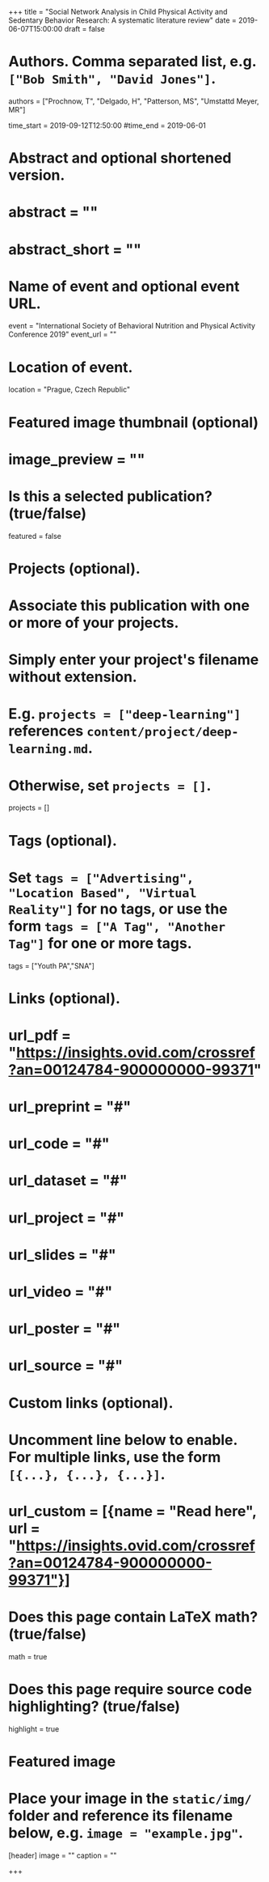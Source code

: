 +++
title = "Social Network Analysis in Child Physical Activity and Sedentary Behavior Research: A systematic literature review"
date = 2019-06-07T15:00:00
draft = false

# Authors. Comma separated list, e.g. `["Bob Smith", "David Jones"]`.
authors = ["Prochnow, T", "Delgado, H", "Patterson, MS", "Umstattd Meyer, MR"]

time_start = 2019-09-12T12:50:00
#time_end = 2019-06-01

# Abstract and optional shortened version.
# abstract = ""
# abstract_short = ""

# Name of event and optional event URL.
event = "International Society of Behavioral Nutrition and Physical Activity Conference 2019"
event_url = ""

# Location of event.
 location = "Prague, Czech Republic"

# Featured image thumbnail (optional)
# image_preview = ""

# Is this a selected publication? (true/false)
featured = false

# Projects (optional).
#   Associate this publication with one or more of your projects.
#   Simply enter your project's filename without extension.
#   E.g. `projects = ["deep-learning"]` references `content/project/deep-learning.md`.
#   Otherwise, set `projects = []`.
projects = []

# Tags (optional).
#   Set `tags = ["Advertising", "Location Based", "Virtual Reality"]` for no tags, or use the form `tags = ["A Tag", "Another Tag"]` for one or more tags.
 tags = ["Youth PA","SNA"]

# Links (optional).
# url_pdf = "https://insights.ovid.com/crossref?an=00124784-900000000-99371"
# url_preprint = "#"
# url_code = "#"
# url_dataset = "#"
# url_project = "#"
# url_slides = "#"
# url_video = "#"
# url_poster = "#"
# url_source = "#"

# Custom links (optional).
#   Uncomment line below to enable. For multiple links, use the form `[{...}, {...}, {...}]`.
# url_custom = [{name = "Read here", url = "https://insights.ovid.com/crossref?an=00124784-900000000-99371"}]

# Does this page contain LaTeX math? (true/false)
math = true

# Does this page require source code highlighting? (true/false)
highlight = true

# Featured image
# Place your image in the `static/img/` folder and reference its filename below, e.g. `image = "example.jpg"`.
[header]
image = ""
caption = ""

+++
